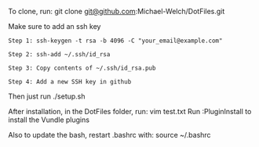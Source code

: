 To clone, run: git clone git@github.com:Michael-Welch/DotFiles.git

Make sure to add an ssh key

    Step 1: ssh-keygen -t rsa -b 4096 -C "your_email@example.com"
    
    Step 2: ssh-add ~/.ssh/id_rsa
    
    Step 3: Copy contents of ~/.ssh/id_rsa.pub
    
    Step 4: Add a new SSH key in github


Then just run ./setup.sh

After installation, in the DotFiles folder, run: vim test.txt
Run :PluginInstall to install the Vundle plugins

Also to update the bash, restart .bashrc with: source ~/.bashrc

